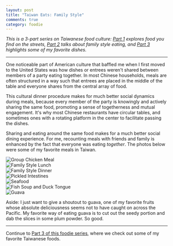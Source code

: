 ```yaml
---
layout: post
title: "Taiwan Eats: Family Style"
comments: true
category: foodie
---
```


*This is a 3-part series on Taiwanese food culture: [Part 1][p1] explores food you find on the streets, [Part 2][p2] talks about family style eating, and [Part 3][p3] highlights some of my favorite dishes.*

[p1]: /taiwan-eats-part-1/
[p2]: /taiwan-eats-part-2/
[p3]: /taiwan-eats-part-3/

- - -

One noticeable part of American culture that baffled me when I first moved to the United States was how dishes or entrees weren't shared between members of a party eating together. In most Chinese households, meals are often structured in a way such that entrees are placed in the middle of the table and everyone shares from the central array of food.

This cultural dinner procedure makes for much better social dynamics during meals, because every member of the party is knowingly and actively sharing the same food, promoting a sense of togetherness and mutual engagement. It's why most Chinese restaurants have circular tables, and sometimes ones with a rotating platform in the center to facilitate passing the dishes.

Sharing and eating around the same food makes for a much better social dining experience. For me, recounting meals with friends and family is enhanced by the fact that everyone was eating *together*. The photos below were some of my favorite meals in Taiwan.

<div class="img-container">
  <img alt="Group Chicken Meal" src="http://oasis.wikichen.com/writing/uploads/2013/08/eats-part2-chicken.jpg">
</div>

<div class="img-container">
  <img alt="Family Style Lunch" src="http://oasis.wikichen.com/writing/uploads/2013/08/eats-part2-familylunch.jpg">
</div>

<div class="img-container">
  <img alt="Family Style Dinner" src="http://oasis.wikichen.com/writing/uploads/2013/08/eats-part2-familydinner.jpg">
</div>

<div class="img-container">
  <img alt="Pickled Intestines" src="http://oasis.wikichen.com/writing/uploads/2013/08/eats-part2-intestines.jpg">
</div>

<div class="img-container">
  <img alt="Seafood" src="http://oasis.wikichen.com/writing/uploads/2013/08/eats-part2-seafood.jpg">
</div>

<div class="img-container">
  <img alt="Fish Soup and Duck Tongue" src="http://oasis.wikichen.com/writing/uploads/2013/08/eats-part2-soupduck.jpg">
</div>

<div class="img-container">
  <img alt="Guava" src="http://oasis.wikichen.com/writing/uploads/2013/08/eats-part2-guava.jpg">
</div>

Aside: I just want to give a shoutout to guava, one of my favorite fruits whose absolute deliciousness seems not to have caught on across the Pacific. My favorite way of eating guava is to cut out the seedy portion and dab the slices in some plum powder. So good.

- - -

Continue to [Part 3 of this foodie series][part3], where we check out some of my favorite Taiwanese foods.

[part3]: /taiwan-eats-part-3/